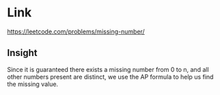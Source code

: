 # Link

https://leetcode.com/problems/missing-number/

## Insight

Since it is guaranteed there exists a missing number from 0 to n, 
and all other numbers present are distinct, we use the AP formula to help
us find the missing value.